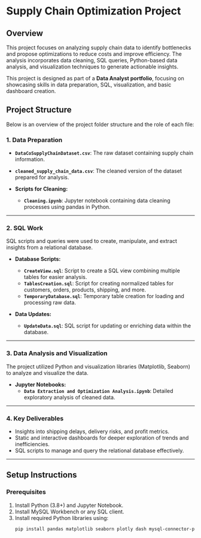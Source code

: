 #  Supply Chain Optimization Project

## Overview
This project focuses on analyzing supply chain data to identify bottlenecks and propose optimizations to reduce costs and improve efficiency. The analysis incorporates data cleaning, SQL queries, Python-based data analysis, and visualization techniques to generate actionable insights. 

This project is designed as part of a **Data Analyst portfolio**, focusing on showcasing skills in data preparation, SQL, visualization, and basic dashboard creation.

## Project Structure
Below is an overview of the project folder structure and the role of each file:

### 1. **Data Preparation**
   - **`DataCoSupplyChainDataset.csv`**: The raw dataset containing supply chain information.
   - **`cleaned_supply_chain_data.csv`**: The cleaned version of the dataset prepared for analysis.

   - **Scripts for Cleaning:**
     - **`Cleaning.ipynb`**: Jupyter notebook containing data cleaning processes using pandas in Python.

---

### 2. **SQL Work**
   SQL scripts and queries were used to create, manipulate, and extract insights from a relational database.

   - **Database Scripts:**
     - **`CreateView.sql`**: Script to create a SQL view combining multiple tables for easier analysis.
     - **`TablesCreation.sql`**: Script for creating normalized tables for customers, orders, products, shipping, and more.
     - **`TemporaryDatabase.sql`**: Temporary table creation for loading and processing raw data.

   - **Data Updates:**
     - **`UpdateData.sql`**: SQL script for updating or enriching data within the database.

---

### 3. **Data Analysis and Visualization**
   The project utilized Python and visualization libraries (Matplotlib, Seaborn) to analyze and visualize the data.

   - **Jupyter Notebooks:**
     - **`Data Extraction and Optimization Analysis.ipynb`**: Detailed exploratory analysis of cleaned data.

---

### 4. **Key Deliverables**
   - Insights into shipping delays, delivery risks, and profit metrics.
   - Static and interactive dashboards for deeper exploration of trends and inefficiencies.
   - SQL scripts to manage and query the relational database effectively.

---

## Setup Instructions

### Prerequisites
1. Install Python (3.8+) and Jupyter Notebook.
2. Install MySQL Workbench or any SQL client.
3. Install required Python libraries using:
   ```bash
   pip install pandas matplotlib seaborn plotly dash mysql-connector-python
